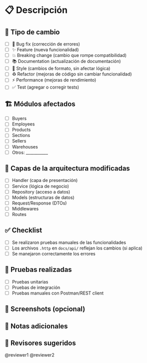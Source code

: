 # 📋 Descripción
<!-- Describe brevemente los cambios realizados -->

## 🎯 Tipo de cambio
<!-- Marca la opción que aplique -->
- [ ] 🐛 Bug fix (corrección de errores)
- [ ] ✨ Feature (nueva funcionalidad)
- [ ] 💥 Breaking change (cambio que rompe compatibilidad)
- [ ] 📚 Documentation (actualización de documentación)
- [ ] 🎨 Style (cambios de formato, sin afectar lógica)
- [ ] ♻️ Refactor (mejoras de código sin cambiar funcionalidad)
- [ ] ⚡ Performance (mejoras de rendimiento)
- [ ] ✅ Test (agregar o corregir tests)

## 🏗️ Módulos afectados
<!-- Marca los módulos que fueron modificados -->
- [ ] Buyers
- [ ] Employees
- [ ] Products
- [ ] Sections
- [ ] Sellers
- [ ] Warehouses
- [ ] Otros: ___________

## 🔄 Capas de la arquitectura modificadas
<!-- Marca las capas que fueron afectadas -->
- [ ] Handler (capa de presentación)
- [ ] Service (lógica de negocio)
- [ ] Repository (acceso a datos)
- [ ] Models (estructuras de datos)
- [ ] Request/Response (DTOs)
- [ ] Middlewares
- [ ] Routes

## ✅ Checklist
<!-- Verifica que se cumplan los siguientes puntos -->
- [ ] Se realizaron pruebas manuales de las funcionalidades
- [ ] Los archivos `.http` en `docs/api/` reflejan los cambios (si aplica)
- [ ] Se manejaron correctamente los errores

## 🧪 Pruebas realizadas
<!-- Describe cómo probaste los cambios -->
- [ ] Pruebas unitarias
- [ ] Pruebas de integración  
- [ ] Pruebas manuales con Postman/REST client

## 📸 Screenshots (opcional)
<!-- Si aplica, agrega screenshots de la funcionalidad -->

## 📝 Notas adicionales
<!-- Cualquier información adicional que el revisor deba saber -->

## 👥 Revisores sugeridos
<!-- Menciona a los compañeros que deberían revisar este PR -->
@reviewer1 @reviewer2
